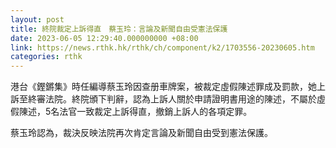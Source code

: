 ```yaml
---
layout: post
title: 終院裁定上訴得直　蔡玉玲：言論及新聞自由受憲法保護
date: 2023-06-05 12:29:40.000000000 +08:00
link: https://news.rthk.hk/rthk/ch/component/k2/1703556-20230605.htm
categories: rthk
---
```


港台《鏗鏘集》時任編導蔡玉玲因查册車牌案，被裁定虛假陳述罪成及罰款，她上訴至終審法院。終院頒下判辭，認為上訴人關於申請證明書用途的陳述，不屬於虛假陳述，5名法官一致裁定上訴得直，撤銷上訴人的各項定罪。

蔡玉玲認為，裁決反映法院再次肯定言論及新聞自由受到憲法保護。
